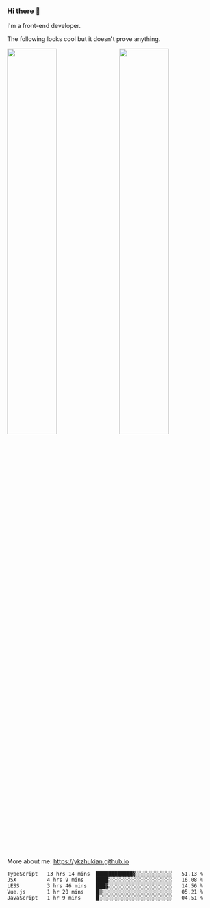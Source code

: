 ### Hi there 👋

I'm a front-end developer.

The following looks cool but it doesn't prove anything.

[<img align="right" width="48%" src="https://github-readme-stats.vercel.app/api?username=ykzhukian&show_icons=true&theme=dracula">](https://github.com/anuraghazra/github-readme-stats)

[<img width="48%" src="https://github-readme-stats.vercel.app/api/top-langs/?username=ykzhukian&layout=compact&theme=dracula">](https://github.com/anuraghazra/github-readme-stats)

More about me: 
https://ykzhukian.github.io

<!--START_SECTION:waka-->
```text
TypeScript   13 hrs 14 mins  ████████████▓░░░░░░░░░░░░   51.13 % 
JSX          4 hrs 9 mins    ████░░░░░░░░░░░░░░░░░░░░░   16.08 % 
LESS         3 hrs 46 mins   ███▓░░░░░░░░░░░░░░░░░░░░░   14.56 % 
Vue.js       1 hr 20 mins    █▒░░░░░░░░░░░░░░░░░░░░░░░   05.21 % 
JavaScript   1 hr 9 mins     █░░░░░░░░░░░░░░░░░░░░░░░░   04.51 % 
```
<!--END_SECTION:waka-->

